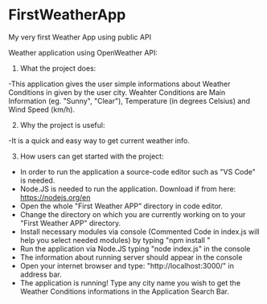 # FirstWeatherApp
My very first Weather App using public API

Weather application using OpenWeather API:

1. What the project does:

-This application gives the user simple informations about Weather Conditions in given by the user city. Weahter Conditions are Main Information (eg. "Sunny", "Clear"),   Temperature (in degrees Celsius) and Wind Speed (km/h).

2. Why the project is useful:

-It is a quick and easy way to get current weather info.

3. How users can get started with the project:

- In order to run the application a source-code editor such as "VS Code" is needed.
- Node.JS is needed to run the application. Download if from here: https://nodejs.org/en
- Open the whole "First Weather APP" directory in code editor.
- Change the directory on which you are currently working on to your "First Weather APP" directory.
- Install necessary modules via console (Commented Code in index.js will help you select needed modules) by typing "npm install <module name>"
- Run the application via Node.JS typing "node index.js" in the console
- The information about running server should appear in the console
- Open your internet browser and type: "http://localhost:3000/" in address bar.
- The application is running! Type any city name you wish to get the Weather Conditions informations in the Application Search Bar.
